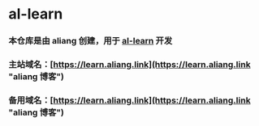 # al-learn
### 本仓库是由 aliang 创建，用于 [al-learn](https://learn.aliang.link "aliang 博客") 开发
### 主站域名：[https://learn.aliang.link](https://learn.aliang.link "aliang 博客")
### 备用域名：[https://learn.aliang.link](https://learn.aliang.link "aliang 博客")